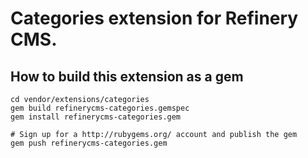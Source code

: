 # Categories extension for Refinery CMS.

## How to build this extension as a gem

    cd vendor/extensions/categories
    gem build refinerycms-categories.gemspec
    gem install refinerycms-categories.gem

    # Sign up for a http://rubygems.org/ account and publish the gem
    gem push refinerycms-categories.gem